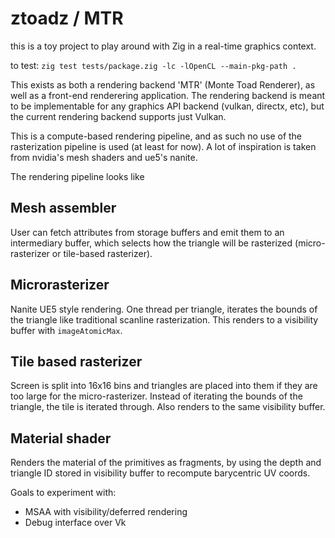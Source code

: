 # ztoadz / MTR

this is a toy project to play around with Zig in a real-time graphics context.

to test: `zig test tests/package.zig -lc -lOpenCL --main-pkg-path .`


This exists as both a rendering backend 'MTR' (Monte Toad Renderer), as well
  as a front-end renderering application. The rendering backend is meant to be
  implementable for any graphics API backend (vulkan, directx, etc), but the
  current rendering backend supports just Vulkan.

This is a compute-based rendering pipeline, and as such no use of the
  rasterization pipeline is used (at least for now). A lot of inspiration is
  taken from nvidia's mesh shaders and ue5's nanite.

The rendering pipeline looks like

## Mesh assembler

  User can fetch attributes from storage buffers and emit them to an
  intermediary buffer, which selects how the triangle will be rasterized
  (micro-rasterizer or tile-based rasterizer).

## Microrasterizer

  Nanite UE5 style rendering. One thread per triangle, iterates the bounds of
    the triangle like traditional scanline rasterization. This renders to a
    visibility buffer with `imageAtomicMax`.

## Tile based rasterizer

  Screen is split into 16x16 bins and triangles are placed into them if they
    are too large for the micro-rasterizer. Instead of iterating the bounds of
    the triangle, the tile is iterated through. Also renders to the same
    visibility buffer.

## Material shader

  Renders the material of the primitives as fragments, by using the depth and
    triangle ID stored in visibility buffer to recompute barycentric UV coords.

Goals to experiment with:

  - MSAA with visibility/deferred rendering
  - Debug interface over Vk
